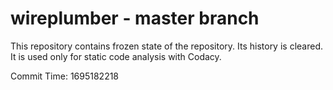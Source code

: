 # wireplumber - master branch

This repository contains frozen state of the repository.
Its history is cleared. It is used only for static code
analysis with Codacy.

Commit Time: 1695182218